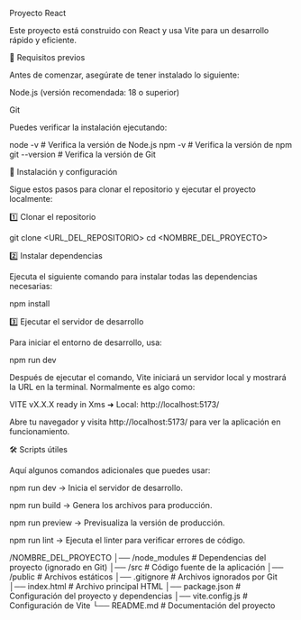 Proyecto React

Este proyecto está construido con React y usa Vite para un desarrollo rápido y eficiente.

📌 Requisitos previos

Antes de comenzar, asegúrate de tener instalado lo siguiente:

Node.js (versión recomendada: 18 o superior)

Git

Puedes verificar la instalación ejecutando:

node -v  # Verifica la versión de Node.js
npm -v   # Verifica la versión de npm
git --version  # Verifica la versión de Git

🚀 Instalación y configuración

Sigue estos pasos para clonar el repositorio y ejecutar el proyecto localmente:

1️⃣ Clonar el repositorio

git clone <URL_DEL_REPOSITORIO>
cd <NOMBRE_DEL_PROYECTO>

2️⃣ Instalar dependencias

Ejecuta el siguiente comando para instalar todas las dependencias necesarias:

npm install

3️⃣ Ejecutar el servidor de desarrollo

Para iniciar el entorno de desarrollo, usa:

npm run dev

Después de ejecutar el comando, Vite iniciará un servidor local y mostrará la URL en la terminal. Normalmente es algo como:

VITE vX.X.X  ready in Xms
➜  Local:   http://localhost:5173/

Abre tu navegador y visita http://localhost:5173/ para ver la aplicación en funcionamiento.

🛠️ Scripts útiles

Aquí algunos comandos adicionales que puedes usar:

npm run dev → Inicia el servidor de desarrollo.

npm run build → Genera los archivos para producción.

npm run preview → Previsualiza la versión de producción.

npm run lint → Ejecuta el linter para verificar errores de código.

/NOMBRE_DEL_PROYECTO
│── /node_modules   # Dependencias del proyecto (ignorado en Git)
│── /src            # Código fuente de la aplicación
│── /public         # Archivos estáticos
│── .gitignore      # Archivos ignorados por Git
│── index.html      # Archivo principal HTML
│── package.json    # Configuración del proyecto y dependencias
│── vite.config.js  # Configuración de Vite
└── README.md       # Documentación del proyecto
